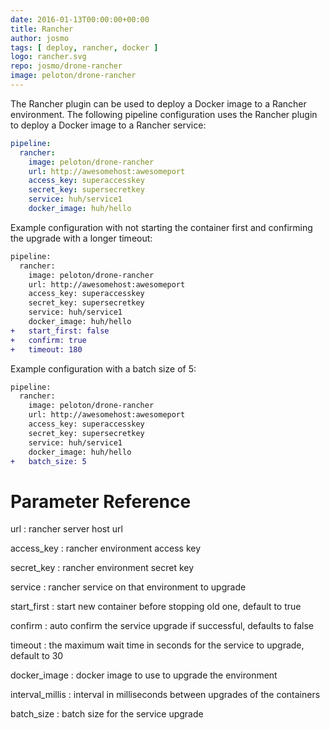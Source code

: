 ```yaml
---
date: 2016-01-13T00:00:00+00:00
title: Rancher
author: josmo
tags: [ deploy, rancher, docker ]
logo: rancher.svg
repo: josmo/drone-rancher
image: peloton/drone-rancher
---
```


The Rancher plugin can be used to deploy a Docker image to a Rancher environment. The following pipeline configuration uses the Rancher plugin to deploy a Docker image to a Rancher service:

```yaml
pipeline:
  rancher:
    image: peloton/drone-rancher
    url: http://awesomehost:awesomeport
    access_key: superaccesskey
    secret_key: supersecretkey
    service: huh/service1
    docker_image: huh/hello
```

Example configuration with not starting the container first and confirming the upgrade with a longer timeout:

```diff
pipeline:
  rancher:
    image: peloton/drone-rancher
    url: http://awesomehost:awesomeport
    access_key: superaccesskey
    secret_key: supersecretkey
    service: huh/service1
    docker_image: huh/hello
+   start_first: false
+   confirm: true
+   timeout: 180
```


Example configuration with a batch size of 5:

```diff
pipeline:
  rancher:
    image: peloton/drone-rancher
    url: http://awesomehost:awesomeport
    access_key: superaccesskey
    secret_key: supersecretkey
    service: huh/service1
    docker_image: huh/hello
+   batch_size: 5
```

# Parameter Reference

url
: rancher server host url

access_key
: rancher environment access key

secret_key
: rancher environment secret key

service
: rancher service on that environment to upgrade

start_first
: start new container before stopping old one, default to true

confirm
: auto confirm the service upgrade if successful, defaults to false

timeout
: the maximum wait time in seconds for the service to upgrade, default to 30

docker_image
: docker image to use to upgrade the environment

interval_millis
: interval in milliseconds between upgrades of the containers

batch_size
: batch size for the service upgrade
